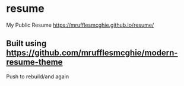 # resume
My Public Resume
https://mrufflesmcghie.github.io/resume/

## Built using https://github.com/mrufflesmcghie/modern-resume-theme

Push to rebuild/and again

